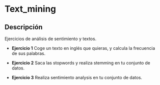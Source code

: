 # Text_mining

## Descripción

Ejercicios de análisis de sentimiento y textos.

- **Ejercicio 1**
Coge un texto en inglés que quieras, y calcula la frecuencia de sus palabras.

- **Ejercicio 2**
Saca las stopwords y realiza stemming en tu conjunto de datos.

- **Ejercicio 3**
Realiza sentimiento analysis en tu conjunto de datos.
